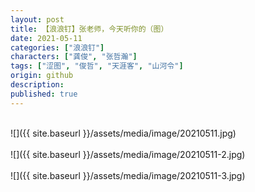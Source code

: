 ```yaml
---
layout: post
title: 【浪浪钉】张老师，今天听你的（图）
date: 2021-05-11
categories: ["浪浪钉"]
characters: ["龚俊", "张哲瀚"]
tags: ["涩图", "俊哲", "天涯客", "山河令"]
origin: github
description: 
published: true
---
```


<br>
![]({{ site.baseurl }}/assets/media/image/20210511.jpg)
<br><br>
![]({{ site.baseurl }}/assets/media/image/20210511-2.jpg)
<br><br>
![]({{ site.baseurl }}/assets/media/image/20210511-3.jpg)

